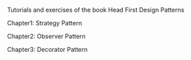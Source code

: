 Tutorials and exercises of the book Head First Design Patterns 

Chapter1: Strategy Pattern

Chapter2: Observer Pattern

Chapter3: Decorator Pattern

